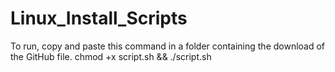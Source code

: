 # Linux_Install_Scripts

To run, copy and paste this command in a folder containing the download of the GitHub file.
        chmod +x script.sh && ./script.sh

